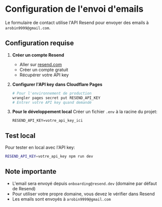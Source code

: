 # Configuration de l'envoi d'emails

Le formulaire de contact utilise l'API Resend pour envoyer des emails à `arobin9999@gmail.com`.

## Configuration requise

1. **Créer un compte Resend**
   - Aller sur [resend.com](https://resend.com)
   - Créer un compte gratuit
   - Récupérer votre API key

2. **Configurer l'API key dans Cloudflare Pages**
   ```bash
   # Pour l'environnement de production
   wrangler pages secret put RESEND_API_KEY
   # Entrer votre API key quand demandé
   ```

3. **Pour le développement local**
   Créer un fichier `.env` à la racine du projet:
   ```
   RESEND_API_KEY=votre_api_key_ici
   ```

## Test local

Pour tester en local avec l'API key:
```bash
RESEND_API_KEY=votre_api_key npm run dev
```

## Note importante

- L'email sera envoyé depuis `onboarding@resend.dev` (domaine par défaut de Resend)
- Pour utiliser votre propre domaine, vous devez le vérifier dans Resend
- Les emails sont envoyés à `arobin9999@gmail.com`